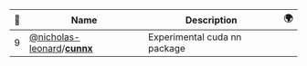 |:star2: | Name | Description | 🌍|
|---|---|---|---|
|9|[@nicholas-leonard](https://github.com/nicholas-leonard)/[**cunnx**](https://github.com/nicholas-leonard/cunnx)|Experimental cuda nn package||

